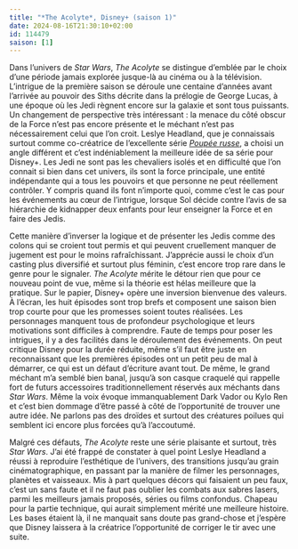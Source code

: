 ```yaml
---
title: "*The Acolyte*, Disney+ (saison 1)" 
date: 2024-08-16T21:30:10+02:00
id: 114479 
saison: [1]
---
```


Dans l’univers de *Star Wars*, *The Acolyte* se distingue d’emblée par le choix d’une période jamais explorée jusque-là au cinéma ou à la télévision. L’intrigue de la première saison se déroule une centaine d’années avant l’arrivée au pouvoir des Siths décrite dans la prélogie de George Lucas, à une époque où les Jedi règnent encore sur la galaxie et sont tous puissants. Un changement de perspective très intéressant : la menace du côté obscur de la Force n’est pas encore présente et le méchant n’est pas nécessairement celui que l’on croit. 	Leslye Headland, que je connaissais surtout comme co-créatrice de l’excellente série *[Poupée russe](https://voiretmanger.fr/poupee-russe-lyonne-poehler-headland-netflix/)*, a choisi un angle différent et c’est indéniablement la meilleure idée de sa série pour Disney+. Les Jedi ne sont pas les chevaliers isolés et en difficulté que l’on connait si bien dans cet univers, ils sont la force principale, une entité indépendante qui a tous les pouvoirs et que personne ne peut réellement contrôler. Y compris quand ils font n’importe quoi, comme c’est le cas pour les événements au cœur de l’intrigue, lorsque Sol décide contre l’avis de sa hiérarchie de kidnapper deux enfants pour leur enseigner la Force et en faire des Jedis. 

Cette manière d’inverser la logique et de présenter les Jedis comme des colons qui se croient tout permis et qui peuvent cruellement manquer de jugement est pour le moins rafraîchissant. J’apprécie aussi le choix d’un casting plus diversifié et surtout plus féminin, c’est encore trop rare dans le genre pour le signaler. *The Acolyte* mérite le détour rien que pour ce nouveau point de vue, même si la théorie est hélas meilleure que la pratique. Sur le papier, Disney+ opère une inversion bienvenue des valeurs. À l’écran, les huit épisodes sont trop brefs et composent une saison bien trop courte pour que les promesses soient toutes réalisées. Les personnages manquent tous de profondeur psychologique et leurs motivations sont difficiles à comprendre. Faute de temps pour poser les intrigues, il y a des facilités dans le déroulement des événements. On peut critique Disney pour la durée réduite, même s’il faut être juste en reconnaissant que les premières épisodes ont un petit peu de mal à démarrer, ce qui est un défaut d’écriture avant tout. De même, le grand méchant m’a semblé bien banal, jusqu’à son casque craquelé qui rappelle fort de futurs accessoires traditionnellement réservés aux méchants dans *Star Wars*. Même la voix évoque immanquablement Dark Vador ou Kylo Ren et c’est bien dommage d’être passé à côté de l’opportunité de trouver une autre idée. Ne parlons pas des droïdes et surtout des créatures poilues qui semblent ici encore plus forcées qu’à l’accoutumé.

Malgré ces défauts, *The Acolyte* reste une série plaisante et surtout, très *Star Wars*. J’ai été frappé de constater à quel point Leslye Headland a réussi à reproduire l’esthétique de l’univers, des transitions jusqu’au grain cinématographique, en passant par la manière de filmer les personnages, planètes et vaisseaux. Mis à part quelques décors qui faisaient un peu faux, c’est un sans faute et il ne faut pas oublier les combats aux sabres lasers, parmi les meilleurs jamais proposés, séries ou films confondus. Chapeau pour la partie technique, qui aurait simplement mérité une meilleure histoire. Les bases étaient là, il ne manquait sans doute pas grand-chose et j’espère que Disney laissera à la créatrice l’opportunité de corriger le tir avec une suite. 

